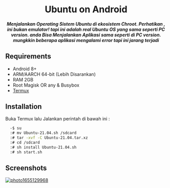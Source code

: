 
<h1 align="center">Ubuntu on Android</h1>

<h5 align="center">Menjalankan Operating Sistem Ubuntu di ekosistem Chroot. Perhatikan , ini bukan emulator! tapi ini adalah real Ubuntu OS yang sama seperti PC version.
anda Bisa Menjalankan Aplikasi sama seperti di PC version. mungkkin beberapa aplikasi mengalami error tapi ini jarang terjadi</h3>

## Requirements

 - Android 8+
 - ARM/AARCH 64-bit (Lebih Disarankan)
 - RAM 2GB
 - Root Magisk OR any & Busybox
 - [Termux](https://github.com/termux/termux-app/releases/tag/v0.118.0)


## Installation

Buka Termux lalu Jalankan perintah di bawah ini :

```bash
  -$ su
  :# mv Ubuntu-21.04.sh /sdcard
  :# tar -xvf -C Ubuntu-21.04.tar.xz
  :# cd /sdcard
  :# sh install Ubuntu-21.04.sh
  :# sh start.sh
```
    
## Screenshots

<a href="https://ibb.co/Q86Bbzg"><img src="https://i.ibb.co/ZHhsLtj/photo1655129968.jpg" alt="photo1655129968" border="0"></a>
